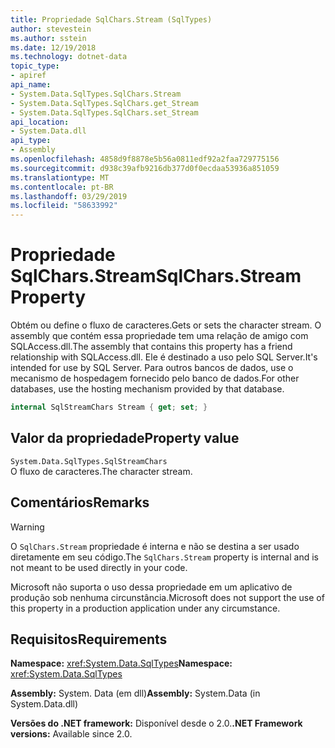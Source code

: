 ```yaml
---
title: Propriedade SqlChars.Stream (SqlTypes)
author: stevestein
ms.author: sstein
ms.date: 12/19/2018
ms.technology: dotnet-data
topic_type:
- apiref
api_name:
- System.Data.SqlTypes.SqlChars.Stream
- System.Data.SqlTypes.SqlChars.get_Stream
- System.Data.SqlTypes.SqlChars.set_Stream
api_location:
- System.Data.dll
api_type:
- Assembly
ms.openlocfilehash: 4858d9f8878e5b56a0811edf92a2faa729775156
ms.sourcegitcommit: d938c39afb9216db377d0f0ecdaa53936a851059
ms.translationtype: MT
ms.contentlocale: pt-BR
ms.lasthandoff: 03/29/2019
ms.locfileid: "58633992"
---
```

# <a name="sqlcharsstream-property"></a><span data-ttu-id="91270-102">Propriedade SqlChars.Stream</span><span class="sxs-lookup"><span data-stu-id="91270-102">SqlChars.Stream Property</span></span>

<span data-ttu-id="91270-103">Obtém ou define o fluxo de caracteres.</span><span class="sxs-lookup"><span data-stu-id="91270-103">Gets or sets the character stream.</span></span> <span data-ttu-id="91270-104">O assembly que contém essa propriedade tem uma relação de amigo com SQLAccess.dll.</span><span class="sxs-lookup"><span data-stu-id="91270-104">The assembly that contains this property has a friend relationship with SQLAccess.dll.</span></span> <span data-ttu-id="91270-105">Ele é destinado a uso pelo SQL Server.</span><span class="sxs-lookup"><span data-stu-id="91270-105">It's intended for use by SQL Server.</span></span> <span data-ttu-id="91270-106">Para outros bancos de dados, use o mecanismo de hospedagem fornecido pelo banco de dados.</span><span class="sxs-lookup"><span data-stu-id="91270-106">For other databases, use the hosting mechanism provided by that database.</span></span>

```csharp
internal SqlStreamChars Stream { get; set; }
```

## <a name="property-value"></a><span data-ttu-id="91270-107">Valor da propriedade</span><span class="sxs-lookup"><span data-stu-id="91270-107">Property value</span></span>

`System.Data.SqlTypes.SqlStreamChars`\
<span data-ttu-id="91270-108">O fluxo de caracteres.</span><span class="sxs-lookup"><span data-stu-id="91270-108">The character stream.</span></span>

## <a name="remarks"></a><span data-ttu-id="91270-109">Comentários</span><span class="sxs-lookup"><span data-stu-id="91270-109">Remarks</span></span>

> [!WARNING]
> <span data-ttu-id="91270-110">O `SqlChars.Stream` propriedade é interna e não se destina a ser usado diretamente em seu código.</span><span class="sxs-lookup"><span data-stu-id="91270-110">The `SqlChars.Stream` property is internal and is not meant to be used directly in your code.</span></span>
>
> <span data-ttu-id="91270-111">Microsoft não suporta o uso dessa propriedade em um aplicativo de produção sob nenhuma circunstância.</span><span class="sxs-lookup"><span data-stu-id="91270-111">Microsoft does not support the use of this property in a production application under any circumstance.</span></span>

## <a name="requirements"></a><span data-ttu-id="91270-112">Requisitos</span><span class="sxs-lookup"><span data-stu-id="91270-112">Requirements</span></span>

<span data-ttu-id="91270-113">**Namespace:** <xref:System.Data.SqlTypes></span><span class="sxs-lookup"><span data-stu-id="91270-113">**Namespace:** <xref:System.Data.SqlTypes></span></span>

<span data-ttu-id="91270-114">**Assembly:** System. Data (em dll)</span><span class="sxs-lookup"><span data-stu-id="91270-114">**Assembly:** System.Data (in System.Data.dll)</span></span>

<span data-ttu-id="91270-115">**Versões do .NET framework:** Disponível desde o 2.0.</span><span class="sxs-lookup"><span data-stu-id="91270-115">**.NET Framework versions:** Available since 2.0.</span></span>